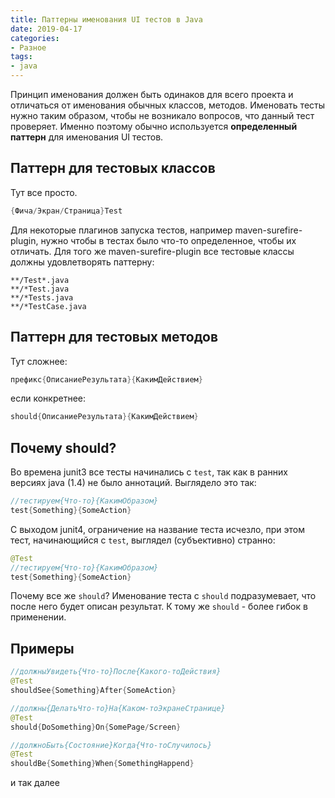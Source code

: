 ```yaml
---
title: Паттерны именования UI тестов в Java
date: 2019-04-17
categories:
- Разное
tags:
- java
---
```

Принцип именования должен быть одинаков для всего проекта и отличаться от именования обычных классов, методов. Именовать тесты нужно таким образом, чтобы не возникало вопросов, что данный тест проверяет. Именно поэтому обычно используется **определенный паттерн** для именования UI тестов.

## Паттерн для тестовых классов
Тут все просто.
```java
{Фича/Экран/Страница}Test
```
Для некоторые плагинов запуска тестов, например maven-surefire-plugin, нужно чтобы в тестах было что-то определенное, чтобы их отличать. Для того же maven-surefire-plugin все тестовые классы должны удовлетворять паттерну:
```
**/Test*.java
**/*Test.java
**/*Tests.java
**/*TestCase.java
```
##  Паттерн для тестовых методов
Тут сложнее:
```java
префикс{ОписаниеРезультата}{КакимДействием}
```
если конкретнее:
```java
should{ОписаниеРезультата}{КакимДействием}
```

## Почему should?
Во времена junit3 все тесты начинались с ```test```, так как в ранних версиях java (1.4) не было аннотаций.
Выглядело это так:
```java
//тестируем{Что-то}{КакимОбразом}
test{Something}{SomeAction}
```

С выходом junit4, ограничение на название теста исчезло, при этом тест, начинающийся с ```test```, выглядел (субъективно) странно:
```java
@Test
//тестируем{Что-то}{КакимОбразом}
test{Something}{SomeAction}
```

Почему все же ```should```? Именование теста с ```should``` подразумевает, что после него будет описан результат.
К тому же ```should``` - более гибок в применении.

## Примеры
```java
//должныУвидеть{Что-то}После{Какого-тоДействия}
@Test
shouldSee{Something}After{SomeAction}
```

```java
//должны{ДелатьЧто-то}На{Каком-тоЭкранеСтранице}
@Test
should{DoSomething}On{SomePage/Screen}
```

```java
//должноБыть{Состояние}Когда{Что-тоСлучилось}
@Test
shouldBe{Something}When{SomethingHappend}
```
и так далее









